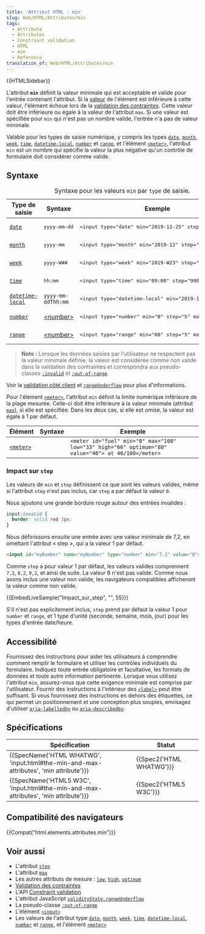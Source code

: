 ```yaml
---
title: 'Attribut HTML : min'
slug: Web/HTML/Attributes/min
tags:
  - Attribute
  - Attributes
  - Constraint validation
  - HTML
  - min
  - Reference
translation_of: Web/HTML/Attributes/min
---
```

{{HTMLSidebar}}

L'attribut **`min`** définit la valeur minimale qui est acceptable et valide pour l'entrée contenant l'attribut. Si la [valeur](/fr/docs/Web/HTML/Element/Input#attr-value) de l'élément est inférieure à cette valeur, l'élément échoue lors de la [validation des contraintes](/fr/docs/Web/Guide/HTML/HTML5/Constraint_validation). Cette valeur doit être inférieure ou égale à la valeur de l'attribut `max`. Si une valeur est spécifiée pour `min` qui n'est pas un nombre valide, l'entrée n'a pas de valeur minimale.

Valable pour les types de saisie numérique, y compris les types [`date`](/fr/docs/Web/HTML/Element/Input/date), [`month`](/fr/docs/Web/HTML/Element/Input/month), [`week`](/fr/docs/Web/HTML/Element/Input/week), [`time`](/fr/docs/Web/HTML/Element/Input/time), [`datetime-local`](/fr/docs/Web/HTML/Element/Input/datetime-local), [`number`](/fr/docs/Web/HTML/Element/Input/number) et [`range`](/fr/docs/Web/HTML/Element/Input/range), et l'élément [`<meter>`](/fr/docs/Web/HTML/Element/Meter), l'attribut `min` est un nombre qui spécifie la valeur la plus négative qu'un contrôle de formulaire doit considérer comme valide.

## Syntaxe

<table class="standard-table">
  <caption>
    Syntaxe pour les valeurs
    <code>min</code>
    par
    <code>type</code>
    de saisie.
  </caption>
  <thead>
    <tr>
      <th scope="col">Type de saisie</th>
      <th scope="col">Syntaxe</th>
      <th scope="col">Exemple</th>
    </tr>
  </thead>
  <tbody>
    <tr>
      <td>
        <a href="/fr/docs/Web/HTML/Element/Input/date"><code>date</code></a>
      </td>
      <td><pre class="brush: html">yyyy-mm-dd</pre></td>
      <td>
        <pre class="brush: html">
&#x3C;input type="date" min="2019-12-25" step="1"></pre
        >
      </td>
    </tr>
    <tr>
      <td>
        <a href="/fr/docs/Web/HTML/Element/Input/month"><code>month</code></a>
      </td>
      <td><pre class="brush: html">yyyy-mm</pre></td>
      <td>
        <pre class="brush: html">
&#x3C;input type="month" min="2019-12" step="12"></pre
        >
      </td>
    </tr>
    <tr>
      <td>
        <a href="/fr/docs/Web/HTML/Element/Input/week"><code>week</code></a>
      </td>
      <td><pre class="brush: html">yyyy-W##</pre></td>
      <td>
        <pre class="brush: html">
&#x3C;input type="week" min="2019-W23" step=""></pre
        >
      </td>
    </tr>
    <tr>
      <td>
        <a href="/fr/docs/Web/HTML/Element/Input/time"><code>time</code></a>
      </td>
      <td><pre class="brush: html">hh:mm</pre></td>
      <td>
        <pre class="brush: html">
&#x3C;input type="time" min="09:00" step="900"></pre
        >
      </td>
    </tr>
    <tr>
      <td>
        <a href="/fr/docs/Web/HTML/Element/Input/datetime-local"
          ><code>datetime-local</code></a
        >
      </td>
      <td><code>yyyy-mm-ddThh:mm</code></td>
      <td>
        <pre class="brush: html">
&#x3C;input type="datetime-local" min="2019-12-25T19:30"></pre
        >
      </td>
    </tr>
    <tr>
      <td>
        <a href="/fr/docs/Web/HTML/Element/Input/number"><code>number</code></a>
      </td>
      <td><a href="/fr/docs/Web/CSS/number">&#x3C;number></a></td>
      <td>
        <pre class="brush: html">
&#x3C;input type="number" min="0" step="5" max="100"></pre
        >
      </td>
    </tr>
    <tr>
      <td>
        <a href="/fr/docs/Web/HTML/Element/Input/range"><code>range</code></a>
      </td>
      <td><a href="/fr/docs/Web/CSS/number">&#x3C;number></a></td>
      <td>
        <pre class="brush: html">
&#x3C;input type="range" min="60" step="5" max="100"></pre
        >
      </td>
    </tr>
  </tbody>
</table>

> **Note :** Lorsque les données saisies par l'utilisateur ne respectent pas la valeur minimale définie, la valeur est considérée comme non valide dans la validation des contraintes et correspondra aux pseudo-classes [`:invalid`](/fr/docs/Web/CSS/:invalid) et [`:out-of-range`](/fr/docs/Web/CSS/:out-of-range).

Voir la [validation côté client](/fr/docs/Web/Guide/HTML/HTML5/Constraint_validation) et [`rangeUnderflow`](/fr/docs/Web/API/ValidityState/rangeUnderflow) pour plus d'informations.

Pour l'élément [`<meter>`](/fr/docs/Web/HTML/Element/Meter), l'attribut `min` définit la limite numérique inférieure de la plage mesurée. Celle-ci doit être inférieure à la valeur minimale (attribut [`max`](/fr/docs/Web/HTML/Attributes/max)), si elle est spécifiée. Dans les deux cas, si elle est omise, la valeur est égale à 1 par défaut.

| Élément                                      | Syntaxe                             | Exemple                                                                                            |
| -------------------------------------------- | ----------------------------------- | -------------------------------------------------------------------------------------------------- |
| [`<meter>`](/fr/docs/Web/HTML/Element/Meter) | [<number>](/fr/docs/Web/CSS/number) | `<meter id="fuel" min="0" max="100" low="33" high="66" optimum="80" value="40"> at 40/100</meter>` |

### Impact sur `step`

Les valeurs de `min` et `step` définissent ce que sont les valeurs valides, même si l'attribut `step` n'est pas inclus, car `step` a par défaut la valeur `0`.

Nous ajoutons une grande bordure rouge autour des entrées invalides :

```css
input:invalid {
  border: solid red 3px;
}
```

Nous définissons ensuite une entrée avec une valeur minimale de 7,2, en omettant l'attribut « step », qui a la valeur 1 par défaut.

```html
<input id="myNumber" name="myNumber" type="number" min="7.2" value="8">
```

Comme `step` a pour valeur 1 par défaut, les valeurs valides comprennent `7,2`, `8,2`, `9,2`, et ainsi de suite. La valeur 8 n'est pas valide. Comme nous avons inclus une valeur non valide, les navigateurs compatibles afficheront la valeur comme non valide.

{{EmbedLiveSample("Impact_sur_step", "", 55)}}

S'il n'est pas explicitement inclus, `step` prend par défaut la valeur 1 pour `number` et `range`, et 1 type d'unité (seconde, semaine, mois, jour) pour les types d'entrée date/heure.

## Accessibilité

Fournissez des instructions pour aider les utilisateurs à comprendre comment remplir le formulaire et utiliser les contrôles individuels du formulaire. Indiquez toute entrée obligatoire et facultative, les formats de données et toute autre information pertinente. Lorsque vous utilisez l'attribut `min`, assurez-vous que cette exigence minimale est comprise par l'utilisateur. Fournir des instructions à l'intérieur des [`<label>`](/fr/docs/Web/HTML/Element/label) peut être suffisant. Si vous fournissez des instructions en dehors des étiquettes, ce qui permet un positionnement et une conception plus souples, envisagez d'utiliser [`aria-labelledby`](/fr/docs/Web/Accessibility/ARIA/ARIA_Techniques/Using_the_aria-labelledby_attribute) ou [`aria-describedby`](/fr/docs/Web/Accessibility/ARIA/ARIA_Techniques/Using_the_aria-describedby_attribute).

## Spécifications

| Spécification                                                                                                    | Statut                           |
| ---------------------------------------------------------------------------------------------------------------- | -------------------------------- |
| {{SpecName('HTML WHATWG', 'input.html#the-min-and-max-attributes', 'min attribute')}} | {{Spec2('HTML WHATWG')}} |
| {{SpecName('HTML5 W3C', 'input.html#the-min-and-max-attributes', 'min attribute')}} | {{Spec2('HTML5 W3C')}}     |

## Compatibilité des navigateurs

{{Compat("html.elements.attributes.min")}}

## Voir aussi

- L'attribut [`step`](/fr/docs/Web/HTML/Attributes/step)
- L'attribut [`max`](/fr/docs/Web/HTML/Attributes/max)
- Les autres attributs de mesure : [`low`](/fr/docs/Web/HTML/Element/meter#attr-low), [`high`](/fr/docs/Web/HTML/Element/meter#attr-high), [`optimum`](/fr/docs/Web/HTML/Element/meter#attr-optimum)
- [Validation des contraintes](/fr/docs/Web/Guide/HTML/HTML5/Constraint_validation)
- L'API [Constraint validation](/fr/docs/Web/API/Constraint_validation)
- L'attribut JavaScript [`validityState.rangeUnderflow`](/fr/docs/Web/API/validityState/rangeUnderflow)
- La pseudo-classe [`:out-of-range`](/fr/docs/Web/CSS/:out-of-range)
- L'élément [`<input>`](/fr/docs/Web/HTML/Element/input)
- Les valeurs de l'attribut type [`date`](/fr/docs/Web/HTML/Element/input/date), [`month`](/fr/docs/Web/HTML/Element/input/month), [`week`](/fr/docs/Web/HTML/Element/input/week), [`time`](/fr/docs/Web/HTML/Element/input/time), [`datetime-local`](/fr/docs/Web/HTML/Element/input/datetime-local), [`number`](/fr/docs/Web/HTML/Element/input/number) et [`range`](/fr/docs/Web/HTML/Element/input/range), et l'élément [`<meter>`](/fr/docs/Web/HTML/Element/meter)
